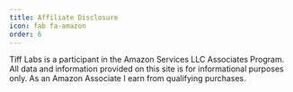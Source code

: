 ```yaml
---
title: Affiliate Disclosure
icon: fab fa-amazon
order: 6
---
```


Tiff Labs is a participant in the Amazon Services LLC Associates Program. All data and information provided on this site is for informational purposes only. As an Amazon Associate I earn from qualifying purchases.

